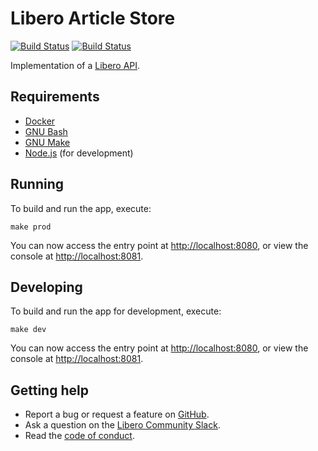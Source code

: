 Libero Article Store
====================

[![Build Status](https://travis-ci.com/libero/article-store.svg?branch=master)](https://travis-ci.com/libero/article-store)
[![Build Status](https://github.com/libero/article-store/workflows/CI/badge.svg?branch=master)](https://github.com/libero/article-store/actions?query=branch%3Amaster)

Implementation of a [Libero API](https://libero.pub/api).

Requirements
------------

- [Docker](https://www.docker.com/)
- [GNU Bash](https://www.gnu.org/software/bash/)
- [GNU Make](https://www.gnu.org/software/make/)
- [Node.js](https://nodejs.org/) (for development)

Running
-------

To build and run the app, execute:

```shell
make prod
```

You can now access the entry point at <http://localhost:8080>, or view the console at <http://localhost:8081>.

Developing
----------

To build and run the app for development, execute:

```shell
make dev
```

You can now access the entry point at <http://localhost:8080>, or view the console at <http://localhost:8081>.

Getting help
------------

- Report a bug or request a feature on [GitHub](https://github.com/libero/publisher/issues/new/choose).
- Ask a question on the [Libero Community Slack](https://libero.pub/join-slack).
- Read the [code of conduct](https://libero.pub/code-of-conduct).
